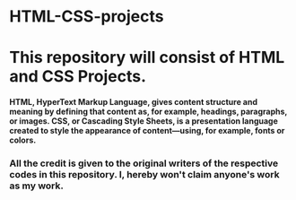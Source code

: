 # HTML-CSS-projects
<b><h1>This repository will consist of HTML and CSS Projects.</b></h1> 

<h4> HTML, HyperText Markup Language, gives content structure and meaning by defining that content as, for example, headings, paragraphs, or images. CSS, or Cascading Style Sheets, is a presentation language created to style the appearance of content—using, for example, fonts or colors.</h4>

### All the credit is given to the original writers of the respective codes in this repository. I, hereby won't claim anyone's work as my work.
